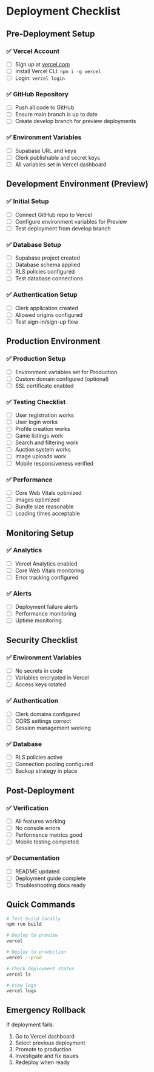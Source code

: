 # Deployment Checklist

## Pre-Deployment Setup

### ✅ Vercel Account

- [ ] Sign up at [vercel.com](https://vercel.com)
- [ ] Install Vercel CLI: `npm i -g vercel`
- [ ] Login: `vercel login`

### ✅ GitHub Repository

- [ ] Push all code to GitHub
- [ ] Ensure main branch is up to date
- [ ] Create develop branch for preview deployments

### ✅ Environment Variables

- [ ] Supabase URL and keys
- [ ] Clerk publishable and secret keys
- [ ] All variables set in Vercel dashboard

## Development Environment (Preview)

### ✅ Initial Setup

- [ ] Connect GitHub repo to Vercel
- [ ] Configure environment variables for Preview
- [ ] Test deployment from develop branch

### ✅ Database Setup

- [ ] Supabase project created
- [ ] Database schema applied
- [ ] RLS policies configured
- [ ] Test database connections

### ✅ Authentication Setup

- [ ] Clerk application created
- [ ] Allowed origins configured
- [ ] Test sign-in/sign-up flow

## Production Environment

### ✅ Production Setup

- [ ] Environment variables set for Production
- [ ] Custom domain configured (optional)
- [ ] SSL certificate enabled

### ✅ Testing Checklist

- [ ] User registration works
- [ ] User login works
- [ ] Profile creation works
- [ ] Game listings work
- [ ] Search and filtering work
- [ ] Auction system works
- [ ] Image uploads work
- [ ] Mobile responsiveness verified

### ✅ Performance

- [ ] Core Web Vitals optimized
- [ ] Images optimized
- [ ] Bundle size reasonable
- [ ] Loading times acceptable

## Monitoring Setup

### ✅ Analytics

- [ ] Vercel Analytics enabled
- [ ] Core Web Vitals monitoring
- [ ] Error tracking configured

### ✅ Alerts

- [ ] Deployment failure alerts
- [ ] Performance monitoring
- [ ] Uptime monitoring

## Security Checklist

### ✅ Environment Variables

- [ ] No secrets in code
- [ ] Variables encrypted in Vercel
- [ ] Access keys rotated

### ✅ Authentication

- [ ] Clerk domains configured
- [ ] CORS settings correct
- [ ] Session management working

### ✅ Database

- [ ] RLS policies active
- [ ] Connection pooling configured
- [ ] Backup strategy in place

## Post-Deployment

### ✅ Verification

- [ ] All features working
- [ ] No console errors
- [ ] Performance metrics good
- [ ] Mobile testing completed

### ✅ Documentation

- [ ] README updated
- [ ] Deployment guide complete
- [ ] Troubleshooting docs ready

## Quick Commands

```bash
# Test build locally
npm run build

# Deploy to preview
vercel

# Deploy to production
vercel --prod

# Check deployment status
vercel ls

# View logs
vercel logs
```

## Emergency Rollback

If deployment fails:

1. Go to Vercel dashboard
2. Select previous deployment
3. Promote to production
4. Investigate and fix issues
5. Redeploy when ready
